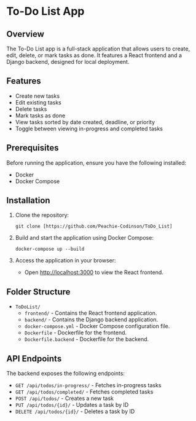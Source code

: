 # To-Do List App

## Overview
The To-Do List app is a full-stack application that allows users to create, edit, delete, or mark tasks as done. It features a React frontend and a Django backend, designed for local deployment.

## Features
- Create new tasks
- Edit existing tasks
- Delete tasks
- Mark tasks as done
- View tasks sorted by date created, deadline, or priority
- Toggle between viewing in-progress and completed tasks

## Prerequisites
Before running the application, ensure you have the following installed:
- Docker
- Docker Compose

## Installation
1. Clone the repository:
    ```
    git clone [https://github.com/Peachie-Codinson/ToDo_List]
    ```

2. Build and start the application using Docker Compose:
    ```
    docker-compose up --build
    ```

3. Access the application in your browser:
    - Open [http://localhost:3000](http://localhost:3000) to view the React frontend.

## Folder Structure
- `ToDoList/`
  - `frontend/` - Contains the React frontend application.
  - `backend/` - Contains the Django backend application.
  - `docker-compose.yml` - Docker Compose configuration file.
  - `Dockerfile` - Dockerfile for the frontend.
  - `Dockerfile.backend` - Dockerfile for the backend.

## API Endpoints
The backend exposes the following endpoints:
- `GET /api/todos/in-progress/` - Fetches in-progress tasks
- `GET /api/todos/completed/` - Fetches completed tasks
- `POST /api/todos/` - Creates a new task
- `PUT /api/todos/{id}/` - Updates a task by ID
- `DELETE /api/todos/{id}/` - Deletes a task by ID
